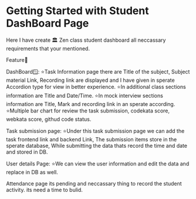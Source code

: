 # Getting Started with Student DashBoard Page

Here I have create 🏛️ Zen class student dashboard all neccassary requirements that your mentioned. 

Feature🚀

DashBoard🪟:
        ⭐Task Information page there are Title of the subject, Subject material Link, Recording link are displayed and I have given in sperate Accordion type for view in better experience. 
        ⭐In additional class sections information are Title and Date/Time.
        ⭐In mock interview sections information are Title, Mark and recording link in an sperate according.
        ⭐Multiple bar chart for review the task submission, codekata score, webkata score, githud code status.

Task submission page:
        ⭐Under this task submission page we can add the task frontend link and backend Link, The submission items store in the sperate database, While submitting the data thats record the time and date and stored in DB.

User details Page:
        ⭐We can view the user information and edit the data and replace in DB as well.

Attendance page its pending and neccassary thing to record the student activity. its need a time to bulid.
